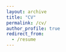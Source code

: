 ```yaml
---
layout: archive
title: "CV"
permalink: /cv/
author_profile: true
redirect_from:
  - /resume
---
```


<object data="../assets/download/cv.pdf" width="1000" height="1000" type='application/pdf'></object>
